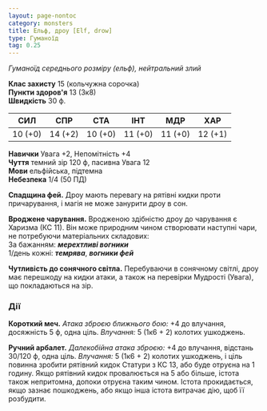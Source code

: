 ```yaml
---
layout: page-nontoc
category: monsters
title: Ельф, дроу [Elf, drow]
type: Гуманоїд
tag: 0.25
---
```


_Гуманоїд середнього розміру (ельф), нейтральний злий_   

**Клас захисту** 15 (кольчужна сорочка)    
**Пункти здоров'я** 13 (3к8)    
**Швидкість** 30 ф.  

| СИЛ     | СПР     | СТА     | ІНТ     | МДР     | ХАР     |
| ------- | ------- | ------- | ------- | ------- | ------- |
| 10 (+0) | 14 (+2) | 10 (+0) | 11 (+0) | 11 (+0) | 12 (+1) |

**Навички** Увага +2, Непомітність +4    
**Чуття** темний зір 120 ф, пасивна Увага 12    
**Мови** ельфійська, підтемна    
**Небезпека** 1/4 (50 ПД)  

**Спадщина фей.** Дроу мають перевагу на рятівні кидки проти причарування, і магія не може занурити дроу в сон.    

**Вроджене чарування.** Вродженою здібністю дроу до чарування є Харизма (КС 11). Він може природним чином створювати наступні чари, не потребуючи матеріальних складових:    
За бажанням: **_мерехтливі вогники_**    
1/день кожні: **_темрява_**, **_вогники фей_**    

**Чутливість до сонячного світла.** Перебуваючи в сонячному світлі, дроу має перешкоду на кидки атаки, а також на перевірки Мудрості (Увага), що покладаються на зір.

### Дії
**Короткий меч.** _Атака зброєю ближнього бою:_ +4 до влучання, досяжність 5 ф, одна ціль. _Влучання:_ 5 (1к6 + 2) колотих ушкоджень.    

**Ручний арбалет.** _Далекобійна атака зброєю:_ +4 до влучання, відстань 30/120 ф, одна ціль. _Влучання:_ 5 (1к6 + 2) колотих ушкоджень, і ціль повинна зробити рятівний кидок Статури з КС 13, або буде отруєна на 1 годину. Якщо рятівний кидок провалюється на 5 або більше, істота також непритомна, допоки отруєна таким чином. Істота прокидається, якщо зазнає пошкоджень, або якщо інша істота витрачає дію, щоб її розбудити.
